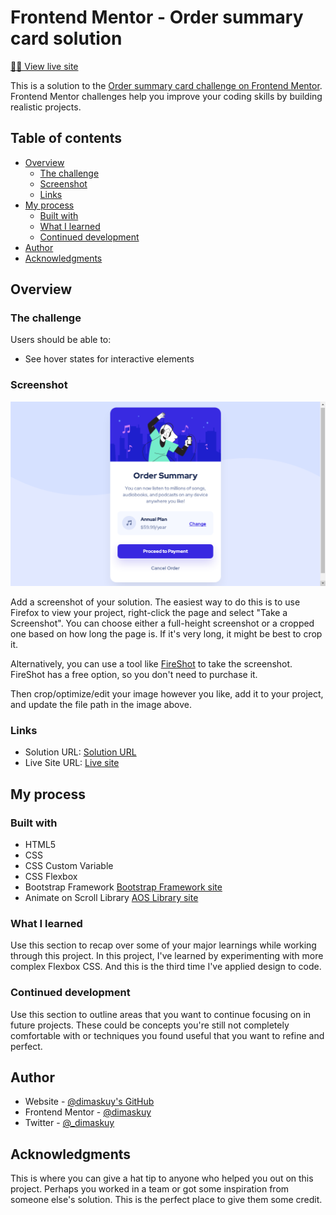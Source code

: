 # Frontend Mentor - Order summary card solution

[👨‍💻 View live site](https://github.com/dimaskuy/order-summary.github.io.git)

This is a solution to the [Order summary card challenge on Frontend Mentor](https://www.frontendmentor.io/challenges/order-summary-component-QlPmajDUj). Frontend Mentor challenges help you improve your coding skills by building realistic projects.

## Table of contents

- [Overview](#overview)
  - [The challenge](#the-challenge)
  - [Screenshot](#screenshot)
  - [Links](#links)
- [My process](#my-process)
  - [Built with](#built-with)
  - [What I learned](#what-i-learned)
  - [Continued development](#continued-development)
- [Author](#author)
- [Acknowledgments](#acknowledgments)

## Overview

### The challenge

Users should be able to:

- See hover states for interactive elements

### Screenshot

![Page screenshot](images/page-sc.png)

Add a screenshot of your solution. The easiest way to do this is to use Firefox to view your project, right-click the page and select "Take a Screenshot". You can choose either a full-height screenshot or a cropped one based on how long the page is. If it's very long, it might be best to crop it.

Alternatively, you can use a tool like [FireShot](https://getfireshot.com/) to take the screenshot. FireShot has a free option, so you don't need to purchase it.

Then crop/optimize/edit your image however you like, add it to your project, and update the file path in the image above.

### Links

- Solution URL: [Solution URL](https://your-solution-url.com)
- Live Site URL: [Live site](https://dimaskuy.github.io/order-summary.github.io/)

## My process

### Built with

- HTML5
- CSS
- CSS Custom Variable
- CSS Flexbox
- Bootstrap Framework [Bootstrap Framework site](https://getbootstrap.com)
- Animate on Scroll Library [AOS Library site](https://michalsnik.github.io/aos/)

### What I learned

Use this section to recap over some of your major learnings while working through this project. In this project, I've learned by experimenting with more complex Flexbox CSS. And this is the third time I've applied design to code.

### Continued development

Use this section to outline areas that you want to continue focusing on in future projects. These could be concepts you're still not completely comfortable with or techniques you found useful that you want to refine and perfect.

## Author

- Website - [@dimaskuy's GitHub](http://github.com/dimaskuy)
- Frontend Mentor - [@dimaskuy](https://www.frontendmentor.io/profile/dimaskuy)
- Twitter - [@_dimaskuy](https://www.twitter.com/_dimaskuy)


## Acknowledgments

This is where you can give a hat tip to anyone who helped you out on this project. Perhaps you worked in a team or got some inspiration from someone else's solution. This is the perfect place to give them some credit.

